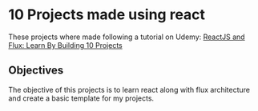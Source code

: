# 10 Projects made using react
These projects where made following a tutorial on Udemy:  [ReactJS and Flux: Learn By Building 10 Projects](https://www.udemy.com/reactjs-and-flux-learn-by-building-10-projects/)

## Objectives

The objective of this projects is to learn react along with flux architecture and create a basic template for my projects.
